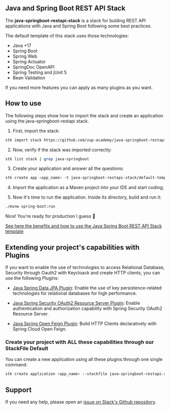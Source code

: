 ## Java and Spring Boot REST API Stack

The **java-springboot-restapi-stack** is a stack for bulding REST API applications with Java and Spring Boot following some best practices.

The default template of this stack uses those technologies:

- Java +17
- Spring Boot
- Spring Web
- Spring Actuator
- SpringDoc OpenAPI
- Spring Testing and jUnit 5
- Bean Validation

If you need more features you can apply as many plugins as you want.

## How to use

The following steps show how to import the stack and create an application using the java-springboot-restapi stack.

1. First, import the stack:
```sh
stk import stack https://github.com/zup-academy/java-springboot-restapi-stack
```

2. Now, verify if the stack was imported correctly:
```sh
stk list stack | grep java-springboot
```

3. Create your application and answer all the questions:
```sh
stk create app <app_name> -t java-springboot-restapi-stack/default-template
```

4. Import the application as a Maven project into your IDE and start coding;

5. Now it's time to run the application. Inside its directory, build and run it:
```sh
./mvnw spring-boot:run
```

Nice! You're ready for production I guess 🥳

[See here the benefits and how to use the Java Spring Boot REST API Stack template](https://www.youtube.com/watch?v=IC1J9VkUiwQ)



## Extending your project's capabilities with Plugins

If you want to enable the use of technologies to access Relational Database, Security through Oauth2 with Keycloack and create HTTP clients, you can use the following Plugins:

* [Java Spring Data JPA Plugin](https://github.com/zup-academy/java-spring-data-jpa-plugin): Enable the use of key persistence-related technologies for relational databases for high performance.

* [Java Spring Security OAuth2 Resource Server Plugin](https://github.com/zup-academy/java-spring-security-oauth2-resourceserver-plugin): Enable authentication and authorization capability with Spring Security OAuth2 Resource Server.

* [Java Spring Open Feign Plugin](https://github.com/zup-academy/java-spring-security-oauth2-resourceserver-plugin): Build HTTP Clients declaratively with Spring Cloud Open Feign.


### Create your project with ALL these capabilities through our StackFile Default

You can create a new application using all these plugins through one single command:

```sh
stk create application <app_name> --stackfile java-springboot-restapi-stack/default
```

## Support

If you need any help, please open an [issue on Stack's Github repository](https://github.com/zup-academy/java-springboot-restapi-stack/issues). 
